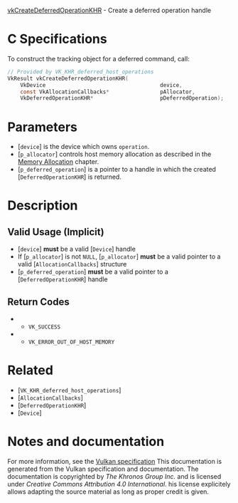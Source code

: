 [vkCreateDeferredOperationKHR](https://www.khronos.org/registry/vulkan/specs/1.3-extensions/man/html/vkCreateDeferredOperationKHR.html) - Create a deferred operation handle

# C Specifications
To construct the tracking object for a deferred command, call:
```c
// Provided by VK_KHR_deferred_host_operations
VkResult vkCreateDeferredOperationKHR(
    VkDevice                                    device,
    const VkAllocationCallbacks*                pAllocator,
    VkDeferredOperationKHR*                     pDeferredOperation);
```

# Parameters
- [`device`] is the device which owns `operation`.
- [`p_allocator`] controls host memory allocation as described in the [Memory Allocation](https://www.khronos.org/registry/vulkan/specs/1.3-extensions/html/vkspec.html#memory-allocation) chapter.
- [`p_deferred_operation`] is a pointer to a handle in which the created [`DeferredOperationKHR`] is returned.

# Description
## Valid Usage (Implicit)
-  [`device`] **must**  be a valid [`Device`] handle
-    If [`p_allocator`] is not `NULL`, [`p_allocator`] **must**  be a valid pointer to a valid [`AllocationCallbacks`] structure
-  [`p_deferred_operation`] **must**  be a valid pointer to a [`DeferredOperationKHR`] handle

## Return Codes
*   - `VK_SUCCESS` 
*   - `VK_ERROR_OUT_OF_HOST_MEMORY`

# Related
- [`VK_KHR_deferred_host_operations`]
- [`AllocationCallbacks`]
- [`DeferredOperationKHR`]
- [`Device`]

# Notes and documentation
For more information, see the [Vulkan specification](https://www.khronos.org/registry/vulkan/specs/1.3-extensions/html/vkspec.html)
This documentation is generated from the Vulkan specification and documentation.
The documentation is copyrighted by *The Khronos Group Inc.* and is licensed under *Creative Commons Attribution 4.0 International*.
his license explicitely allows adapting the source material as long as proper credit is given.
        